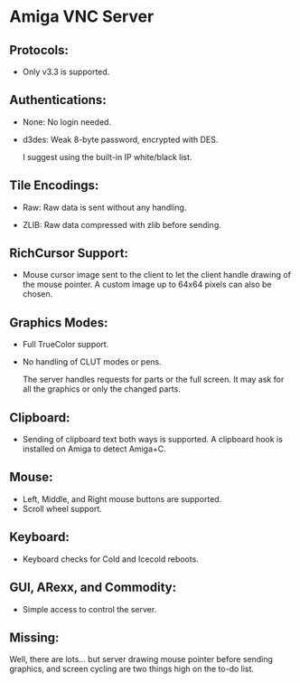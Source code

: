 # Amiga VNC Server

## Protocols:

- Only v3.3 is supported.

## Authentications:

- None: No login needed.

- d3des: Weak 8-byte password, encrypted with DES.

	I suggest using the built-in IP white/black list.

## Tile Encodings:

- Raw: Raw data is sent without any handling.

- ZLIB: Raw data compressed with zlib before sending.

## RichCursor Support:

-  Mouse cursor image sent to the client to let the client handle drawing of the mouse pointer. A custom image up to 64x64 pixels can also be chosen.

## Graphics Modes:

- Full TrueColor support.
- No handling of CLUT modes or pens.

	The server handles requests for parts or the full screen.
	It may ask for all the graphics or only the changed parts.

## Clipboard:

- Sending of clipboard text both ways is supported.
	A clipboard hook is installed on Amiga to detect Amiga+C.

## Mouse:

- Left, Middle, and Right mouse buttons are supported.
- Scroll wheel support.

## Keyboard:

- Keyboard checks for Cold and Icecold reboots.

## GUI, ARexx, and Commodity:

- Simple access to control the server.

## Missing:

Well, there are lots... but server drawing mouse pointer before sending graphics, and screen cycling are two things high on the to-do list.
